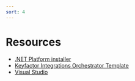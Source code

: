 ```yaml
---
sort: 4
---
```


# Resources
- [.NET Platform installer](https://www.microsoft.com/en-us/download/details.aspx?id=55170)
- [Keyfactor Integrations Orchestrator Template](https://github.com/Keyfactor/template-orchestrator)
- [Visual Studio](https://visualstudio.microsoft.com/)